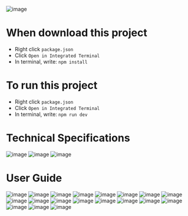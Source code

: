 ![image](https://user-images.githubusercontent.com/81584616/144029675-f11eaace-64e3-45a9-83b6-5c9139c57692.png)
# **When download this project**
- Right click `package.json`
- Click `Open in Integrated Terminal`
- In terminal, write: `npm install`

# **To run this project**
- Right click `package.json`
- Click `Open in Integrated Terminal`
- In terminal, write: `npm run dev`
# Technical Specifications
![image](https://user-images.githubusercontent.com/81584616/144028713-41c869a2-c9df-44b6-b261-ef919ccf43d9.png)
![image](https://user-images.githubusercontent.com/81584616/144028738-f434c317-af2f-465d-bf70-872120fcd125.png)
![image](https://user-images.githubusercontent.com/81584616/144028781-8a9dfa60-1a80-4d73-988c-dd8918bf519d.png)
# User Guide
![image](https://user-images.githubusercontent.com/81584616/144028851-49fc3fcd-1bc7-4d6c-a916-9ba7e14458f5.png)
![image](https://user-images.githubusercontent.com/81584616/144028883-a8cb631f-739b-4d5b-a4b4-984af35f5aed.png)
![image](https://user-images.githubusercontent.com/81584616/144028942-875abdcb-17d0-4ac8-876b-860ca47a89a1.png)
![image](https://user-images.githubusercontent.com/81584616/144028965-d197dd55-f00c-4689-90b9-8b079fce65a8.png)
![image](https://user-images.githubusercontent.com/81584616/144029036-01ca4d9f-4e6e-4f25-9765-404e4985858c.png)
![image](https://user-images.githubusercontent.com/81584616/144029063-8afde459-91e1-4b99-b7f4-1c43d3e7551b.png)
![image](https://user-images.githubusercontent.com/81584616/144029081-5c455204-cd78-4455-a8b3-4aa44239728a.png)
![image](https://user-images.githubusercontent.com/81584616/144029118-dca52dd4-53e7-4b6c-882c-3a7a0c6d1fe3.png)
![image](https://user-images.githubusercontent.com/81584616/144029140-fe5bd778-1ca8-4f1b-9dc9-2e730cdd8d0c.png)
![image](https://user-images.githubusercontent.com/81584616/144029179-8e993edc-1a59-41fb-add9-d9872dc88aac.png)
![image](https://user-images.githubusercontent.com/81584616/144029211-5eb35b18-5f58-46b1-afb0-416703eeb19d.png)
![image](https://user-images.githubusercontent.com/81584616/144029274-092d0978-ea45-49c0-a96a-0758e71f7f0b.png)
![image](https://user-images.githubusercontent.com/81584616/144029322-7f9562d8-bf38-44fe-a0e7-eb2ef650fe6d.png)
![image](https://user-images.githubusercontent.com/81584616/144029350-07bde5ae-95ca-4d89-a526-01910ff9d179.png)
![image](https://user-images.githubusercontent.com/81584616/144029430-a301dedd-32b0-4c0c-9a64-583f4c92e6f8.png)
![image](https://user-images.githubusercontent.com/81584616/144029448-5b072ac3-a542-4fa1-a182-23984540c027.png)
![image](https://user-images.githubusercontent.com/81584616/144029513-1ebbc444-9b86-4df8-bf4d-2b1641fd9f6f.png)
![image](https://user-images.githubusercontent.com/81584616/144029547-adee121d-1ca2-44f5-a2e5-3c15ead4ff77.png)
![image](https://user-images.githubusercontent.com/81584616/144029573-2e25d6a9-989f-449b-837f-0d2a867edd0b.png)


